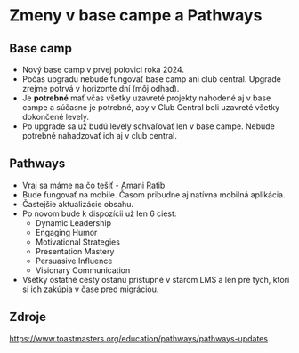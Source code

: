 # Zmeny v base campe a Pathways

## Base camp
- Nový base camp v prvej polovici roka 2024.
- Počas upgradu nebude fungovať base camp ani club central. Upgrade zrejme potrvá v horizonte dní (môj odhad).
- Je **potrebné** mať včas všetky uzavreté projekty nahodené aj v base campe a súčasne je potrebné, aby v Club Central boli uzavreté všetky dokončené levely.
- Po upgrade sa už budú levely schvaľovať len v base campe. Nebude potrebné nahadzovať ich aj v club central.

## Pathways
- Vraj sa máme na čo tešiť - Amani Ratib
- Bude fungovať na mobile. Časom pribudne aj natívna mobilná aplikácia.
- Častejšie aktualizácie obsahu.
- Po novom bude k dispozícii už len 6 ciest:
  - Dynamic Leadership
  - Engaging Humor
  - Motivational Strategies
  - Presentation Mastery
  - Persuasive Influence
  - Visionary Communication
- Všetky ostatné cesty ostanú prístupné v starom LMS a len pre tých, ktorí si ich zakúpia v čase pred migráciou.

## Zdroje
https://www.toastmasters.org/education/pathways/pathways-updates